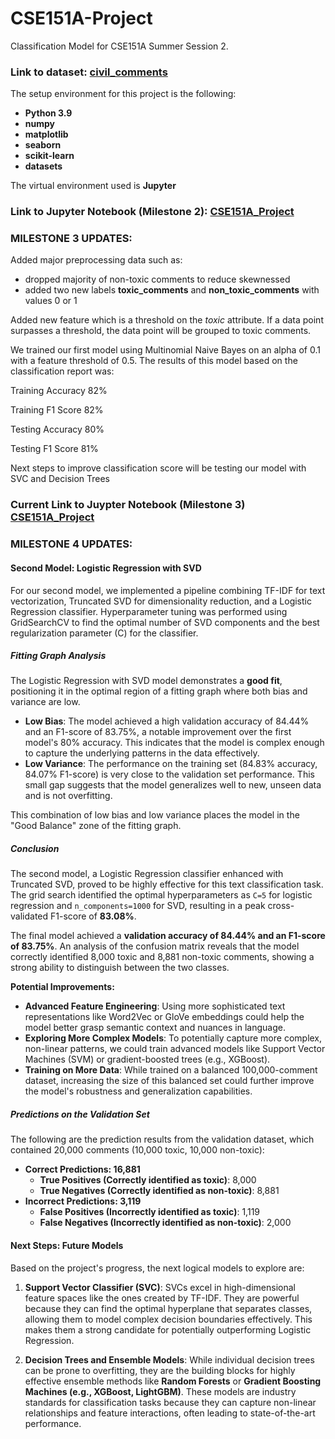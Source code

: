 # CSE151A-Project
Classification Model for CSE151A Summer Session 2. 

### Link to dataset: [civil_comments](https://huggingface.co/datasets/google/civil_comments)

The setup environment for this project is the following:

- __Python 3.9__
- __numpy__
- __matplotlib__
- __seaborn__
- __scikit-learn__
- __datasets__
  
The virtual environment used is __Jupyter__

### Link to Jupyter Notebook (Milestone 2): [CSE151A_Project](https://github.com/c4ngo/CSE151A-Project/blob/Milestone2/CSE151A_Project.ipynb)

### MILESTONE 3 UPDATES:

Added major preprocessing data such as:
  - dropped majority of non-toxic comments to reduce skewnessed
  - added two new labels __toxic_comments__ and __non_toxic_comments__ with values 0 or 1

Added new feature which is a threshold on the _toxic_ attribute. If a data point surpasses a threshold, the data point will be grouped to toxic comments. 

We trained our first model using Multinomial Naive Bayes on an alpha of 0.1 with a feature threshold of 0.5. 
The results of this model based on the classification report was:

Training Accuracy 82%

Training F1 Score 82%

Testing Accuracy 80%

Testing F1 Score 81%

Next steps to improve classification score will be testing our model with SVC and Decision Trees 

### Current Link to Juypter Notebook (Milestone 3) [CSE151A_Project](https://github.com/c4ngo/CSE151A-Project/blob/Milestone3/CSE151A_Project.ipynb)

### MILESTONE 4 UPDATES:

#### Second Model: Logistic Regression with SVD

For our second model, we implemented a pipeline combining TF-IDF for text vectorization, Truncated SVD for dimensionality reduction, and a Logistic Regression classifier. Hyperparameter tuning was performed using GridSearchCV to find the optimal number of SVD components and the best regularization parameter (C) for the classifier.

##### Fitting Graph Analysis

The Logistic Regression with SVD model demonstrates a **good fit**, positioning it in the optimal region of a fitting graph where both bias and variance are low.

*   **Low Bias**: The model achieved a high validation accuracy of 84.44% and an F1-score of 83.75%, a notable improvement over the first model's 80% accuracy. This indicates that the model is complex enough to capture the underlying patterns in the data effectively.
*   **Low Variance**: The performance on the training set (84.83% accuracy, 84.07% F1-score) is very close to the validation set performance. This small gap suggests that the model generalizes well to new, unseen data and is not overfitting.

This combination of low bias and low variance places the model in the "Good Balance" zone of the fitting graph.

##### Conclusion

The second model, a Logistic Regression classifier enhanced with Truncated SVD, proved to be highly effective for this text classification task. The grid search identified the optimal hyperparameters as `C=5` for logistic regression and `n_components=1000` for SVD, resulting in a peak cross-validated F1-score of **83.08%**.

The final model achieved a **validation accuracy of 84.44% and an F1-score of 83.75%**. An analysis of the confusion matrix reveals that the model correctly identified 8,000 toxic and 8,881 non-toxic comments, showing a strong ability to distinguish between the two classes.

**Potential Improvements:**
*   **Advanced Feature Engineering**: Using more sophisticated text representations like Word2Vec or GloVe embeddings could help the model better grasp semantic context and nuances in language.
*   **Exploring More Complex Models**: To potentially capture more complex, non-linear patterns, we could train advanced models like Support Vector Machines (SVM) or gradient-boosted trees (e.g., XGBoost).
*   **Training on More Data**: While trained on a balanced 100,000-comment dataset, increasing the size of this balanced set could further improve the model's robustness and generalization capabilities.

##### Predictions on the Validation Set

The following are the prediction results from the validation dataset, which contained 20,000 comments (10,000 toxic, 10,000 non-toxic):

*   **Correct Predictions: 16,881**
    *   **True Positives (Correctly identified as toxic)**: 8,000
    *   **True Negatives (Correctly identified as non-toxic)**: 8,881
*   **Incorrect Predictions: 3,119**
    *   **False Positives (Incorrectly identified as toxic)**: 1,119
    *   **False Negatives (Incorrectly identified as non-toxic)**: 2,000

#### Next Steps: Future Models

Based on the project's progress, the next logical models to explore are:

1.  **Support Vector Classifier (SVC)**: SVCs excel in high-dimensional feature spaces like the ones created by TF-IDF. They are powerful because they can find the optimal hyperplane that separates classes, allowing them to model complex decision boundaries effectively. This makes them a strong candidate for potentially outperforming Logistic Regression.

2.  **Decision Trees and Ensemble Models**: While individual decision trees can be prone to overfitting, they are the building blocks for highly effective ensemble methods like **Random Forests** or **Gradient Boosting Machines (e.g., XGBoost, LightGBM)**. These models are industry standards for classification tasks because they can capture non-linear relationships and feature interactions, often leading to state-of-the-art performance.